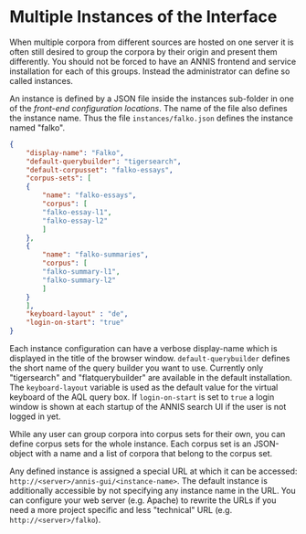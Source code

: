 # Multiple Instances of the Interface

When multiple corpora from different sources are hosted on one server it is often
still desired to group the corpora by their origin and present them differently.
You should not be forced to have an ANNIS frontend and service installation for
each of this groups. Instead the administrator can define so called instances.

An instance is defined by a JSON file inside the instances sub-folder in one of
the *front-end configuration locations*. The name of the file also defines the instance name.
Thus the file `instances/falko.json` defines the instance named "falko".

~~~json
{
	"display-name": "Falko",
	"default-querybuilder": "tigersearch",
	"default-corpusset": "falko-essays",
	"corpus-sets": [
	{
		"name": "falko-essays",
		"corpus": [
		"falko-essay-l1",
		"falko-essay-l2"
		]
	},
	{
		"name": "falko-summaries",
		"corpus": [
		"falko-summary-l1",
		"falko-summary-l2"
		]
	}
	],
	"keyboard-layout" : "de",
	"login-on-start": "true"
}
~~~

Each instance configuration can have a verbose display-name which is
displayed in the title of the browser window. `default-querybuilder` defines the
short name of the query builder you want to use. Currently only "tigersearch" and "flatquerybuilder" are
available in the default installation.
The `keyboard-layout` variable is used as the default value for the virtual keyboard of the AQL query box.
If `login-on-start` is set to `true` a login window is shown at each startup of the ANNIS search UI if the user is not logged in yet.

While any user can group corpora into corpus sets for their own, you can define
corpus sets for the whole instance. Each corpus set is an JSON-object with a
name and a list of corpora that belong to the corpus set.

Any defined instance is assigned a special URL at which it can be accessed:
`http://<server>/annis-gui/<instance-name>`. The default instance is
additionally accessible by not specifying any instance name in the URL. You can
configure your web server (e.g. Apache) to rewrite the URLs if you need a more
project specific and less "technical" URL (e.g. `http://<server>/falko`).